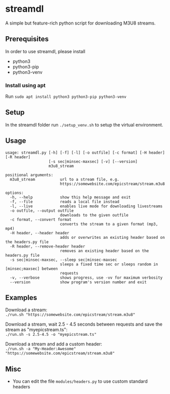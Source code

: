 # streamdl
A simple but feature-rich python script for downloading M3U8 streams.

## Prerequisites
In order to use streamdl, please install
- python3
- python3-pip
- python3-venv

### Install using apt
Run `sudo apt install python3 python3-pip python3-venv`

## Setup
In the streamdl folder run `./setup_venv.sh` to setup the virtual environment.

## Usage
```
usage: streamdl.py [-h] [-f] [-l] [-o outfile] [-c format] [-H header] [-R header]
                   [-s sec|minsec-maxsec] [-v] [--version]
                   m3u8_stream

positional arguments:
  m3u8_stream           url to a stream file, e.g.
                        https://somewebsite.com/epicstream/stream.m3u8

options:
  -h, --help            show this help message and exit
  -f, --file            reads a local file instead
  -l, --live            enables live mode for downloading livestreams
  -o outfile, --output outfile
                        downloads to the given outfile
  -c format, --convert format
                        converts the stream to a given format (mp3, mp4)
  -H header, --header header
                        adds or overwrites an existing header based on the headers.py file
  -R header, --remove-header header
                        removes an existing header based on the headers.py file
  -s sec|minsec-maxsec, --sleep sec|minsec-maxsec
                        sleeps a fixed time sec or sleeps random in [minsec;maxsec] between
                        requests
  -v, --verbose         shows progress, use -vv for maximum verbosity
  --version             show program's version number and exit
```

## Examples
Download a stream:<br>
`./run.sh "https://somewebsite.com/epicstream/stream.m3u8"`

Download a stream, wait 2.5 - 4.5 seconds between requests and save the stream as "myepicstream.ts":<br>
`./run.sh -s 2.5-4.5 -o "myepicstream.ts"`

Download a stream and add a custom header:<br>
`./run.sh -a "My-Header:Awesome" "https://somewebsite.com/epicstream/stream.m3u8"`

## Misc
- You can edit the file `modules/headers.py` to use custom standard headers
